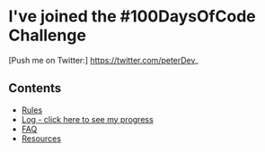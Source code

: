 # I've joined the #100DaysOfCode Challenge
[Push me on Twitter:] https://twitter.com/peterDev_ 

## Contents

* [Rules](rules.md)
* [Log - click here to see my progress](log.md)
* [FAQ](FAQ.md)
* [Resources](resources.md)

